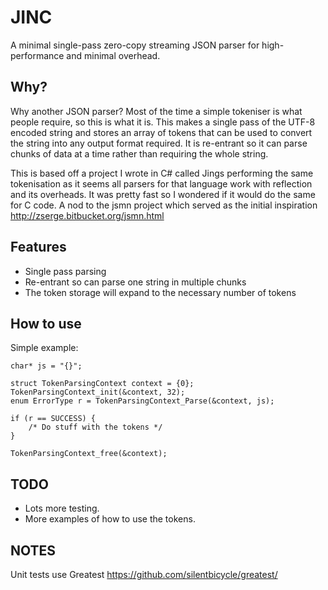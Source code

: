 JINC
====

A minimal single-pass zero-copy streaming JSON parser for high-performance and minimal overhead.

Why?
----

Why another JSON parser?  Most of the time a simple tokeniser is what people require, so this is what it is.  This makes a single pass of the UTF-8 encoded string and stores an array of tokens that can be used to convert the string into any output format required.  It is re-entrant so it can parse chunks of data at a time rather than requiring the whole string.

This is based off a project I wrote in C# called Jings performing the same tokenisation as it seems all parsers for that language work with reflection and its overheads.  It was pretty fast so I wondered if it would do the same for C code.  A nod to the jsmn project which served as the initial inspiration http://zserge.bitbucket.org/jsmn.html

Features
--------

* Single pass parsing
* Re-entrant so can parse one string in multiple chunks
* The token storage will expand to the necessary number of tokens

How to use
----------

Simple example:

```
char* js = "{}";

struct TokenParsingContext context = {0};
TokenParsingContext_init(&context, 32);
enum ErrorType r = TokenParsingContext_Parse(&context, js);

if (r == SUCCESS) {
    /* Do stuff with the tokens */
}

TokenParsingContext_free(&context);
```

TODO
----

* Lots more testing.
* More examples of how to use the tokens.

NOTES
-----

Unit tests use Greatest https://github.com/silentbicycle/greatest/
